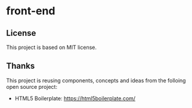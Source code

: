 # front-end


## License
This project is based on MIT license.

## Thanks
This project is reusing components, concepts and ideas from the folloing open source project:

- HTML5 Boilerplate: https://html5boilerplate.com/

